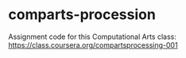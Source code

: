 comparts-procession
===================
Assignment code for this Computational Arts class:
https://class.coursera.org/compartsprocessing-001
